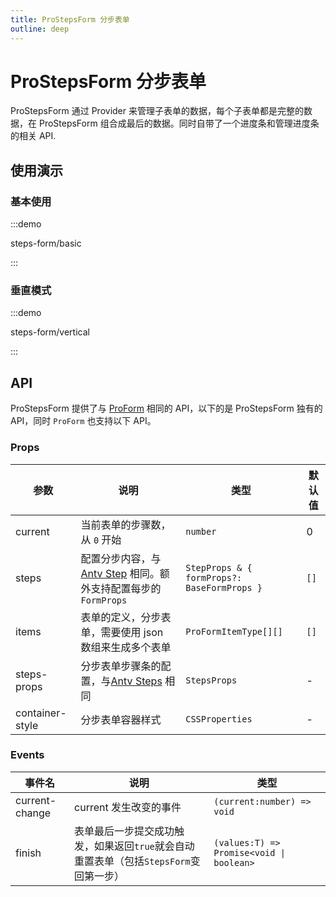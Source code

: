 ```yaml
---
title: ProStepsForm 分步表单
outline: deep
---
```


# ProStepsForm 分步表单

ProStepsForm 通过 Provider 来管理子表单的数据，每个子表单都是完整的数据，在 ProStepsForm 组合成最后的数据。同时自带了一个进度条和管理进度条的相关 API.

## 使用演示

### 基本使用

:::demo

steps-form/basic

:::

### 垂直模式

:::demo

steps-form/vertical

:::

## API

ProStepsForm 提供了与 [ProForm](./form.md) 相同的 API，以下的是 ProStepsForm 独有的 API，同时 `ProForm` 也支持以下 API。

### Props

| 参数 | 说明 | 类型 | 默认值 |
| --- | --- | --- | --- |
| current| 当前表单的步骤数，从 `0` 开始	 | `number` | 0 |
| steps| 配置分步内容，与[Antv Step](https://www.antdv.com/components/steps-cn#steps-step) 相同。额外支持配置每步的 `FormProps` | `StepProps & { formProps?: BaseFormProps }` | `[]` |
| items | 表单的定义，分步表单，需要使用 json 数组来生成多个表单	 | `ProFormItemType[][]` | `[]` |
| steps-props | 分步表单步骤条的配置，与[Antv Steps](https://www.antdv.com/components/steps-cn#steps) 相同	 | `StepsProps` | - |
| container-style | 分步表单容器样式	 | `CSSProperties` | - |

### Events

| 事件名     | 说明          | 类型                  |
| ---------- | ------------- | --------------------- |
| current-change | current 发生改变的事件		 | `(current:number) => void	` |
| finish | 表单最后一步提交成功触发，如果返回`true`就会自动重置表单（包括`StepsForm`变回第一步） | `(values:T) => Promise<void \| boolean>` |
